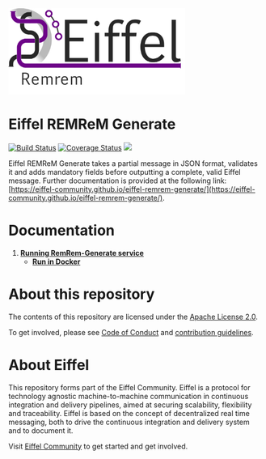 <!---
   Copyright 2018 Ericsson AB.
   For a full list of individual contributors, please see the commit history.

   Licensed under the Apache License, Version 2.0 (the "License");
   you may not use this file except in compliance with the License.
   You may obtain a copy of the License at

       http://www.apache.org/licenses/LICENSE-2.0

   Unless required by applicable law or agreed to in writing, software
   distributed under the License is distributed on an "AS IS" BASIS,
   WITHOUT WARRANTIES OR CONDITIONS OF ANY KIND, either express or implied.
   See the License for the specific language governing permissions and
   limitations under the License.
--->

<img src="./images/logo.png" alt="Eiffel RemRem" width="350"/>

# Eiffel REMReM Generate

[![Build Status](https://travis-ci.org/eiffel-community/eiffel-remrem-generate.svg?branch=master)](https://travis-ci.org/eiffel-community/eiffel-remrem-generate)
[![Coverage Status](https://coveralls.io/repos/github/eiffel-community/eiffel-remrem-generate/badge.svg?branch=master)](https://coveralls.io/github/eiffel-community/eiffel-remrem-generate?branch=master)
[![](https://jitpack.io/v/eiffel-community/eiffel-remrem-generate.svg)](https://jitpack.io/#eiffel-community/eiffel-remrem-generate)

Eiffel REMReM Generate takes a partial message in JSON format, validates it and adds mandatory fields before outputting a complete, valid Eiffel message. Further documentation is provided at the following link: [https://eiffel-community.github.io/eiffel-remrem-generate/](https://eiffel-community.github.io/eiffel-remrem-generate/).

# Documentation

1. [**Running RemRem-Generate service**]()
    - [**Run in Docker**](wiki/markdown/docker.md)


# About this repository
The contents of this repository are licensed under the [Apache License 2.0](./LICENSE).

To get involved, please see [Code of Conduct](./CODE_OF_CONDUCT.md) and [contribution guidelines](./CONTRIBUTING.md).

# About Eiffel
This repository forms part of the Eiffel Community. Eiffel is a protocol for technology agnostic machine-to-machine communication in continuous integration and delivery pipelines, aimed at securing scalability, flexibility and traceability. Eiffel is based on the concept of decentralized real time messaging, both to drive the continuous integration and delivery system and to document it.

Visit [Eiffel Community](https://eiffel-community.github.io) to get started and get involved.
